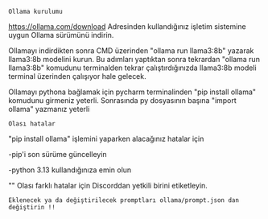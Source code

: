     Ollama kurulumu


https://ollama.com/download Adresinden kullandığınız işletim sistemine uygun Ollama sürümünü indirin.

Ollamayı indirdikten sonra CMD üzerinden "ollama run llama3:8b" yazarak llama3:8b modelini kurun. Bu adımları yaptıktan sonra tekrardan "ollama run llama3:8b" komudunu terminalden tekrar çalıştırdığınızda llama3:8b modeli terminal üzerinden çalışıyor hale gelecek.

Ollamayı pythona bağlamak için pycharm terminalinden "pip install ollama" komudunu girmeniz yeterli. Sonrasında py dosyasının başına "import ollama" yazmanız yeterli 

    Olası hatalar

"pip install ollama" işlemini yaparken alacağınız hatalar için 

-pip'i son sürüme güncelleyin

-python 3.13 kullandığınıza emin olun

   "" Olası farklı hatalar için Discorddan yetkili birini etiketleyin.

    Eklenecek ya da değiştirilecek promptları ollama/prompt.json dan değiştirin !!